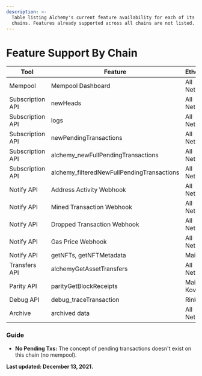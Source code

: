 ```yaml
---
description: >-
  Table listing Alchemy's current feature availability for each of its supported
  chains. Features already supported across all chains are not listed.
---
```


# Feature Support By Chain

<table>
  <thead>
    <tr>
      <th>Tool</th>
      <th>Feature</th>
      <th data-type="select" data-multiple>Ethereum</th>
      <th data-type="select" data-multiple>Polygon</th>
      <th data-type="select" data-multiple>Arbitrum</th>
      <th data-type="select" data-multiple>Optimism</th>
      <th data-type="select" data-multiple>Flow</th>
      <th data-type="select" data-multiple>Crypto.org</th>
    </tr>
  </thead>
  <tbody>
    <tr>
      <td>Mempool</td>
      <td>Mempool Dashboard</td>
      <td data-type="select" data-multiple>All Networks</td>
      <td data-type="select" data-multiple>All Networks</td>
      <td>No Pending Txs</td>
      <td>No Pending Txs</td>
      <td>Unsupported</td>
      <td>Unsupported</td>
    </tr>
    <tr>
      <td>Subscription API</td>
      <td>newHeads</td>
      <td>All Networks</td>
      <td>All Networks</td>
      <td>All Networks</td>
      <td>All Networks</td>
      <td>Unsupported</td>
      <td>Unsupported</td>
      </tr>
    <tr>
      <td>Subscription API</td>
      <td>logs</td>
      <td>All Networks</td>
      <td>All Networks</td>
      <td>All Networks</td>
      <td>All Networks</td>
      <td>Unsupported</td>
      <td>Unsupported</td>
    </tr>
    <tr>
      <td>Subscription API</td>
      <td>newPendingTransactions</td>
      <td>All Networks</td>
      <td>All Networks</td>
      <td>No Pending Txs</td>
      <td>No Pending Txs</td>
      <td>Unsupported</td>
      <td>Unsupported</td>
    </tr>
    <tr>
      <td>Subscription API</td>
      <td>alchemy_newFullPendingTransactions</td>
      <td>All Networks</td>
      <td>All Networks</td>
      <td>No Pending Txs</td>
      <td>No Pending Txs</td>
      <td>Unsupported</td>
      <td>Unsupported</td>
    </tr>
    <tr>
      <td>Subscription API</td>
      <td>alchemy_filteredNewFullPendingTransactions</td>
      <td>All Networks</td>
      <td>All Networks</td>
      <td>No Pending Txs</td>
      <td>No Pending Txs</td>
      <td>Unsupported</td>
      <td>Unsupported</td>
    </tr>
    <tr>
      <td>Notify API</td>
      <td>Address Activity Webhook</td>
      <td>All Networks</td>
      <td>Unsupported</td>
      <td>Unsupported</td>
      <td>Unsupported</td>
      <td>Unsupported</td>
      <td>Unsupported</td>
    </tr>
    <tr>
      <td>Notify API</td>
      <td>Mined Transaction Webhook</td>
      <td>All Networks</td>
      <td>All Networks</td>
      <td>All Networks</td>
      <td>All Networks</td>
      <td>Unsupported</td>
      <td>Unsupported</td>
    </tr>
    <tr>
      <td>Notify API</td>
      <td>Dropped Transaction Webhook</td>
      <td>All Networks</td>
      <td>All Networks</td>
      <td>All Networks</td>
      <td>All Networks</td>
      <td>Unsupported</td>
      <td>Unsupported</td>
    </tr>
    <tr>
      <td>Notify API</td>
      <td>Gas Price Webhook</td>
      <td>All Networks</td>
      <td>Unsupported</td>
      <td>Unsupported</td>
      <td>Unsupported</td>
      <td>Unsupported</td>
      <td>Unsupported</td>
    </tr>
    <tr>
      <td>Notify API</td>
      <td>getNFTs, getNFTMetadata</td>
      <td>Mainnet</td>
      <td>All Networks</td>
      <td>Unsupported</td>
      <td>Unsupported</td>
      <td>Unsupported</td>
      <td>Unsupported</td>
    </tr>
    <tr>
      <td>Transfers API</td>
      <td>alchemyGetAssetTransfers</td>
      <td>All Networks</td>
      <td>All Networks</td>
      <td>Unsupported</td>
      <td>Unsupported</td>
      <td>Unsupported</td>
      <td>Unsupported</td>
    </tr>
    <tr>
      <td>Parity API</td>
      <td>parityGetBlockReceipts</td>
      <td>Mainnet, Kovan</td>
      <td>Unsupported</td>
      <td>Unsupported</td>
      <td>Unsupported</td>
      <td>Unsupported</td>
      <td>Unsupported</td>
    </tr>
    <tr>
      <td>Debug API</td>
      <td>debug_traceTransaction</td>
      <td>Rinkeby</td>
      <td>Mainnet</td>
      <td>Unsupported</td>
      <td>Unsupported</td>
      <td>Unsupported</td>
      <td>Unsupported</td>
    </tr>
    <tr>
      <td>Archive</td>
      <td>archived data</td>
      <td>All Networks</td>
      <td>All Networks</td>
      <td>All Networks</td>
      <td>All Networks</td>
      <td>All Networks</td>
      <td>All Networks</td>
    </tr>
  </tbody>
</table>

### Guide

* **No Pending Txs:** The concept of pending transactions doesn't exist on this chain (no mempool).

**Last updated: December 13, 2021.**
